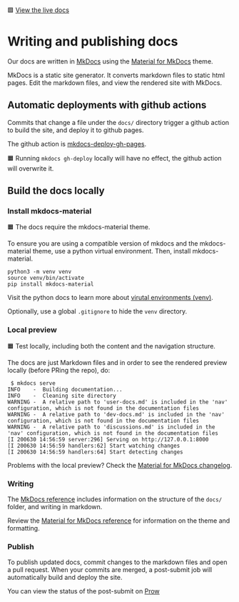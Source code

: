 🟩 [View the live docs](https://aws.github.io/eks-distro/)

# Writing and publishing docs

Our docs are written in [MkDocs](https://www.mkdocs.org/) using the [Material for MkDocs](https://squidfunk.github.io/mkdocs-material/) theme.

MkDocs is a static site generator. It converts markdown files to static html pages. Edit the markdown files, and view the rendered site with MkDocs.

## Automatic deployments with github actions

Commits that change a file under the `docs/` directory trigger a github action to build the site, and deploy it to github pages.

The github action is [mkdocs-deploy-gh-pages](https://github.com/mhausenblas/mkdocs-deploy-gh-pages).

🟧 Running `mkdocs gh-deploy` locally will have no effect, the github action will overwrite it.

## Build the docs locally

### Install mkdocs-material

🟧 The docs require the mkdocs-material theme.

To ensure you are using a compatible version of mkdocs and the mkdocs-material theme, use a python virtual environment. Then, install mkdocs-material.

```
python3 -m venv venv
source venv/bin/activate
pip install mkdocs-material
```

Visit the python docs to learn more about [virutal environments (venv)](https://docs.python.org/3/library/venv.html).

Optionally, use a global `.gitignore` to hide the `venv` directory.

### Local preview

🟧 Test locally, including both the content and the navigation structure.

The docs are just Markdown files and in order to see the rendered preview locally (before PRing the repo), do:

```
 $ mkdocs serve
INFO    -  Building documentation...
INFO    -  Cleaning site directory
WARNING -  A relative path to 'user-docs.md' is included in the 'nav' configuration, which is not found in the documentation files
WARNING -  A relative path to 'dev-docs.md' is included in the 'nav' configuration, which is not found in the documentation files
WARNING -  A relative path to 'discussions.md' is included in the 'nav' configuration, which is not found in the documentation files
[I 200630 14:56:59 server:296] Serving on http://127.0.0.1:8000
[I 200630 14:56:59 handlers:62] Start watching changes
[I 200630 14:56:59 handlers:64] Start detecting changes
```

Problems with the local preview? Check the [Material for MkDocs changelog](https://squidfunk.github.io/mkdocs-material/upgrading/).

### Writing

The [MkDocs reference](https://www.mkdocs.org/user-guide/writing-your-docs/) includes information on the structure of the `docs/` folder, and writing in markdown.

Review the [Material for MkDocs reference](https://squidfunk.github.io/mkdocs-material/reference/formatting/) for information on the theme and formatting.

### Publish

To publish updated docs, commit changes to the markdown files and open a pull
request. When your commits are merged, a post-submit job will automatically
build and deploy the site.

You can view the status of the post-submit on
[Prow](https://prow.eks.amazonaws.com)
